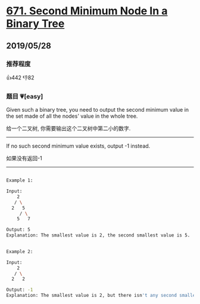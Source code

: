 # [671. Second Minimum Node In a Binary Tree](https://leetcode.com/problems/second-minimum-node-in-a-binary-tree/)

## 2019/05/28

### 推荐程度

👍442 👎82

### 题目 💗[easy]



Given such a binary tree, you need to output the second minimum value in the set made of all the nodes' value in the whole tree.

给一个二叉树, 你需要输出这个二叉树中第二小的数字.

---

If no such second minimum value exists, output -1 instead.

如果没有返回-1

---

```bash

Example 1:

Input:
    2
   / \
  2   5
     / \
    5   7

Output: 5
Explanation: The smallest value is 2, the second smallest value is 5.
 

Example 2:

Input: 
    2
   / \
  2   2

Output: -1
Explanation: The smallest value is 2, but there isn't any second smallest value.
```